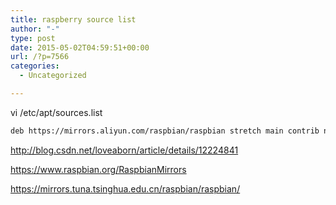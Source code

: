 ```yaml
---
title: raspberry source list
author: "-"
type: post
date: 2015-05-02T04:59:51+00:00
url: /?p=7566
categories:
  - Uncategorized

---
```

vi /etc/apt/sources.list

```bash
deb https://mirrors.aliyun.com/raspbian/raspbian stretch main contrib non-free rpi
```

http://blog.csdn.net/loveaborn/article/details/12224841
  
https://www.raspbian.org/RaspbianMirrors
  
https://mirrors.tuna.tsinghua.edu.cn/raspbian/raspbian/
